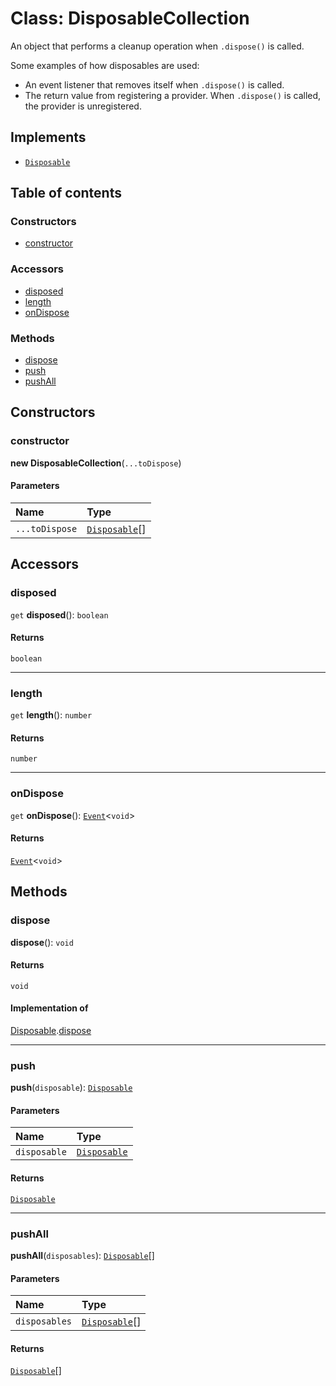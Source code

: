 # Class: DisposableCollection

An object that performs a cleanup operation when `.dispose()` is called.

Some examples of how disposables are used:

* An event listener that removes itself when `.dispose()` is called.
* The return value from registering a provider. When `.dispose()` is called, the provider is unregistered.

## Implements

* [`Disposable`](/auto-docs/fixed-layout-editor/interfaces/Disposable-1.md)

## Table of contents

### Constructors

* [constructor](/auto-docs/fixed-layout-editor/classes/DisposableCollection.md#constructor)

### Accessors

* [disposed](/auto-docs/fixed-layout-editor/classes/DisposableCollection.md#disposed)
* [length](/auto-docs/fixed-layout-editor/classes/DisposableCollection.md#length)
* [onDispose](/auto-docs/fixed-layout-editor/classes/DisposableCollection.md#ondispose)

### Methods

* [dispose](/auto-docs/fixed-layout-editor/classes/DisposableCollection.md#dispose)
* [push](/auto-docs/fixed-layout-editor/classes/DisposableCollection.md#push)
* [pushAll](/auto-docs/fixed-layout-editor/classes/DisposableCollection.md#pushall)

## Constructors

### constructor

**new DisposableCollection**(`...toDispose`)

#### Parameters

| Name | Type |
| :------ | :------ |
| `...toDispose` | [`Disposable`](/auto-docs/fixed-layout-editor/interfaces/Disposable-1.md)\[] |

## Accessors

### disposed

`get` **disposed**(): `boolean`

#### Returns

`boolean`

***

### length

`get` **length**(): `number`

#### Returns

`number`

***

### onDispose

`get` **onDispose**(): [`Event`](/auto-docs/fixed-layout-editor/interfaces/Event-1.md)<`void`>

#### Returns

[`Event`](/auto-docs/fixed-layout-editor/interfaces/Event-1.md)<`void`>

## Methods

### dispose

**dispose**(): `void`

#### Returns

`void`

#### Implementation of

[Disposable](/auto-docs/fixed-layout-editor/interfaces/Disposable-1.md).[dispose](/auto-docs/fixed-layout-editor/interfaces/Disposable-1.md#dispose)

***

### push

**push**(`disposable`): [`Disposable`](/auto-docs/fixed-layout-editor/interfaces/Disposable-1.md)

#### Parameters

| Name | Type |
| :------ | :------ |
| `disposable` | [`Disposable`](/auto-docs/fixed-layout-editor/interfaces/Disposable-1.md) |

#### Returns

[`Disposable`](/auto-docs/fixed-layout-editor/interfaces/Disposable-1.md)

***

### pushAll

**pushAll**(`disposables`): [`Disposable`](/auto-docs/fixed-layout-editor/interfaces/Disposable-1.md)\[]

#### Parameters

| Name | Type |
| :------ | :------ |
| `disposables` | [`Disposable`](/auto-docs/fixed-layout-editor/interfaces/Disposable-1.md)\[] |

#### Returns

[`Disposable`](/auto-docs/fixed-layout-editor/interfaces/Disposable-1.md)\[]
